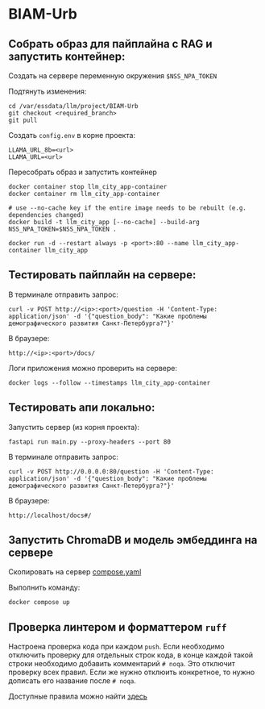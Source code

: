 # BIAM-Urb

## Собрать образ для пайплайна с RAG и запустить контейнер:

Создать на сервере переменную окружения `$NSS_NPA_TOKEN`

Подтянуть изменения:

```
cd /var/essdata/llm/project/BIAM-Urb
git checkout <required_branch>
git pull
```

Создать `config.env` в корне проекта:

```
LLAMA_URL_8b=<url>
LLAMA_URL=<url>
```

Пересобрать образ и запустить контейнер

```
docker container stop llm_city_app-container
docker container rm llm_city_app-container

# use --no-cache key if the entire image needs to be rebuilt (e.g. dependencies changed)
docker build -t llm_city_app [--no-cache] --build-arg NSS_NPA_TOKEN=$NSS_NPA_TOKEN . 
 
docker run -d --restart always -p <port>:80 --name llm_city_app-container llm_city_app
```

## Тестировать пайплайн на сервере:

В терминале отправить запрос:

```
curl -v POST http://<ip>:<port>/question -H 'Content-Type: application/json' -d '{"question_body": "Какие проблемы демографического развития Санкт-Петербурга?"}'
```

В браузере:

```
http://<ip>:<port>/docs/
```

Логи приложения можно проверить на сервере:

```
docker logs --follow --timestamps llm_city_app-container
```

## Тестировать апи локально:

Запустить сервер (из корня проекта):

```
fastapi run main.py --proxy-headers --port 80
```

В терминале отправить запрос:

```
curl -v POST http://0.0.0.0:80/question -H 'Content-Type: application/json' -d '{"question_body": "Какие проблемы демографического развития Санкт-Петербурга?"}'
```

В браузере:

```
http://localhost/docs#/
```

## Запустить ChromaDB и модель эмбеддинга на сервере

Скопировать на сервер [compose.yaml](docker/chroma/compose.yaml)

Выполнить команду:

```
docker compose up
```

## Проверка линтером и форматтером `ruff`

Настроена проверка кода при каждом `push`. Если необходимо отключить проверку для отдельных строк кода, в конце каждой
такой строки необходимо добавить комментарий `# noqa`. Это отключит проверку всех правил. Если же нужно отклюить
конкретное, то нужно дописать его название после `# noqa`.

Доступные правила можно найти [здесь](https://docs.astral.sh/ruff/rules/)
